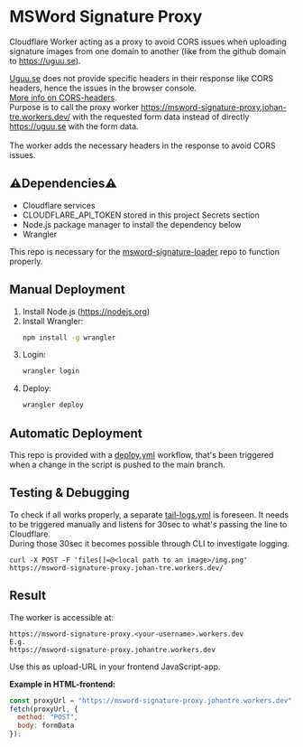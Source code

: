# MSWord Signature Proxy

Cloudflare Worker acting as a proxy to avoid CORS issues when uploading signature images from one domain to another (like from the github domain to https://uguu.se).

[Uguu.se](https://uguu.se) does not provide specific headers in their response like CORS headers, hence the issues in the browser console.\
[More info on CORS-headers](https://developer.mozilla.org/en-US/docs/Web/HTTP/CORS).\
Purpose is to call the proxy worker https://msword-signature-proxy.johan-tre.workers.dev/ with the requested form data instead of directly https://uguu.se with the form data.\
\
The worker adds the necessary headers in the response to avoid CORS issues.

## ⚠️Dependencies⚠️
- Cloudflare services
- CLOUDFLARE_API_TOKEN stored in this project Secrets section
- Node.js package manager to install the dependency below
- Wrangler

This repo is necessary for the [msword-signature-loader](https://github.com/johantre/msword-signature-loader/) repo to function properly.

## Manual Deployment

1. Install Node.js (https://nodejs.org)
2. Install Wrangler:
   ```bash
   npm install -g wrangler
   ```
3. Login:
   ```bash
   wrangler login
   ```
4. Deploy:
   ```bash
   wrangler deploy
   ```
## Automatic Deployment
This repo is provided with a [deploy.yml](.github/workflows/deploy.yml) workflow, that's been triggered when a change in the script is pushed to the main branch.

## Testing & Debugging
To check if all works properly, a separate [tail-logs.yml](.github/workflows/tail-logs.yml) is foreseen. It needs to be triggered manually and listens for 30sec to what's passing the line to Cloudflare.\
During those 30sec it becomes possible through CLI to investigate logging.
```
curl -X POST -F 'files[]=@<local path to an image>/img.png' https://msword-signature-proxy.johan-tre.workers.dev/
```

## Result
The worker is accessible at:
```
https://msword-signature-proxy.<your-username>.workers.dev
E.g. 
https://msword-signature-proxy.johantre.workers.dev
```

Use this as upload-URL in your frontend JavaScript-app.

**Example in HTML-frontend:**
```js
const proxyUrl = "https://msword-signature-proxy.johantre.workers.dev";
fetch(proxyUrl, {
  method: "POST",
  body: formData
});
```
